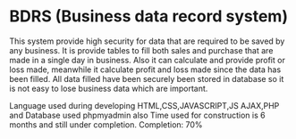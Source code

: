 # BDRS (Business data record system)
This system provide high security for data that are required to be saved by any business. 
It is provide tables to fill both sales and purchase that are made in a single day in business.
Also it can calculate and provide profit or loss made, meanwhile it calculate profit and loss made since the data has been filled.
All data filled have been securely been stored in database so it is not easy to lose business data which are important.

Language used during developing HTML,CSS,JAVASCRIPT,JS AJAX,PHP and 
Database used phpmyadmin also
Time used for construction is 6 months and still under completion.
Completion: 70%
